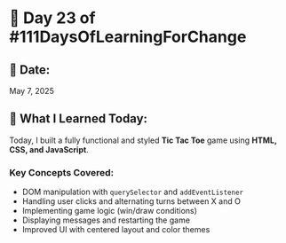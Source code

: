 # 🚀 Day 23 of #111DaysOfLearningForChange

## 📅 Date:
May 7, 2025

## 📌 What I Learned Today:
Today, I built a fully functional and styled **Tic Tac Toe** game using **HTML, CSS, and JavaScript**.

### Key Concepts Covered:
- DOM manipulation with `querySelector` and `addEventListener`
- Handling user clicks and alternating turns between X and O
- Implementing game logic (win/draw conditions)
- Displaying messages and restarting the game
- Improved UI with centered layout and color themes